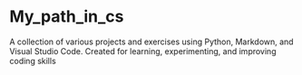 # My_path_in_cs
A collection of various projects and exercises using Python, Markdown, and Visual Studio Code. Created for learning, experimenting, and improving coding skills

